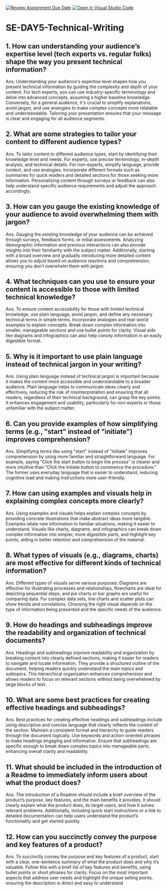 [![Review Assignment Due Date](https://classroom.github.com/assets/deadline-readme-button-22041afd0340ce965d47ae6ef1cefeee28c7c493a6346c4f15d667ab976d596c.svg)](https://classroom.github.com/a/zsAR-pyY)
[![Open in Visual Studio Code](https://classroom.github.com/assets/open-in-vscode-2e0aaae1b6195c2367325f4f02e2d04e9abb55f0b24a779b69b11b9e10269abc.svg)](https://classroom.github.com/online_ide?assignment_repo_id=15694795&assignment_repo_type=AssignmentRepo)
# SE-DAY5-Technical-Writing
## 1. How can understanding your audience’s expertise level (tech experts vs. regular folks) shape the way you present technical information?
Ans. Understanding your audience's expertise level shapes how you present technical information by guiding the complexity and depth of your content. For tech experts, you can use industry-specific terminology and delve into advanced concepts, assuming a higher baseline knowledge. Conversely, for a general audience, it's crucial to simplify explanations, avoid jargon, and use analogies to make complex concepts more relatable and understandable. Tailoring your presentation ensures that your message is clear and engaging for all audience segments.
## 2. What are some strategies to tailor your content to different audience types?
Ans. To tailor content to different audience types, start by identifying their knowledge level and needs. For experts, use precise terminology, in-depth analysis, and technical details. For non-experts, simplify language, provide context, and use analogies. Incorporate different formats such as summaries for quick readers and detailed sections for those seeking more information. Personalizing content through surveys or feedback can also help understand specific audience requirements and adjust the approach accordingly.
## 3. How can you gauge the existing knowledge of your audience to avoid overwhelming them with jargon?
Ans. Gauging the existing knowledge of your audience can be achieved through surveys, feedback forms, or initial assessments. Analyzing demographic information and previous interactions can also provide insights into their familiarity with the subject matter. Additionally, starting with a broad overview and gradually introducing more detailed content allows you to adjust based on audience reactions and comprehension, ensuring you don’t overwhelm them with jargon.
## 4. What techniques can you use to ensure your content is accessible to those with limited technical knowledge?
Ans. To ensure content accessibility for those with limited technical knowledge, use plain language, avoid jargon, and define any necessary technical terms in simple terms. Incorporate analogies and real-world examples to explain concepts. Break down complex information into smaller, manageable sections and use bullet points for clarity. Visual aids like diagrams and infographics can also help convey information in an easily digestible format.
## 5. Why is it important to use plain language instead of technical jargon in your writing?
Ans. Using plain language instead of technical jargon is important because it makes the content more accessible and understandable to a broader audience. Plain language helps to communicate ideas clearly and effectively, reducing the risk of misinterpretation and ensuring that all readers, regardless of their technical background, can grasp the key points. It enhances engagement and usability, particularly for non-experts or those unfamiliar with the subject matter.
## 6. Can you provide examples of how simplifying terms (e.g., "start" instead of "initiate") improves comprehension?
Ans. Simplifying terms like using "start" instead of "initiate" improves comprehension by using more familiar and straightforward language. For example, saying "Click the start button to begin the process" is clearer and more intuitive than "Click the initiate button to commence the procedure." The former uses everyday language that is easier to understand, reducing cognitive load and making instructions more user-friendly.
## 7. How can using examples and visuals help in explaining complex concepts more clearly?
Ans. Using examples and visuals helps explain complex concepts by providing concrete illustrations that make abstract ideas more tangible. Examples relate new information to familiar situations, making it easier to understand. Visuals like charts, diagrams, and infographics can break down complex information into simpler, more digestible parts, and highlight key points, aiding in better retention and comprehension of the material.
## 8. What types of visuals (e.g., diagrams, charts) are most effective for different kinds of technical information?
Ans. Different types of visuals serve various purposes: Diagrams are effective for illustrating processes and relationships, flowcharts are ideal for depicting sequential steps, and pie charts or bar graphs are useful for comparing data. For complex data sets, line charts and scatter plots can show trends and correlations. Choosing the right visual depends on the type of information being presented and the specific needs of the audience.
## 9. How do headings and subheadings improve the readability and organization of technical documents?
Ans. Headings and subheadings improve readability and organization by breaking content into clearly defined sections, making it easier for readers to navigate and locate information. They provide a structured outline of the document, helping readers quickly understand the main topics and subtopics. This hierarchical organization enhances comprehension and allows readers to focus on relevant sections without being overwhelmed by large blocks of text.
## 10. What are some best practices for creating effective headings and subheadings?
Ans. Best practices for creating effective headings and subheadings include using descriptive and concise language that clearly reflects the content of the section. Maintain a consistent format and hierarchy to guide readers through the document logically. Use keywords and action-oriented phrases to make headings engaging and informative. Ensure that subheadings are specific enough to break down complex topics into manageable parts, enhancing overall clarity and readability.
## 11. What should be included in the introduction of a Readme to immediately inform users about what the product does?
Ans. The introduction of a Readme should include a brief overview of the product’s purpose, key features, and the main benefits it provides. It should clearly explain what the product does, its target users, and how it solves relevant problems. Additionally, including quick start instructions or a link to detailed documentation can help users understand the product’s functionality and get started quickly.
## 12. How can you succinctly convey the purpose and key features of a product?
Ans. To succinctly convey the purpose and key features of a product, start with a clear, one-sentence summary of what the product does and why it’s valuable. Follow this with a brief list of key features and benefits, using bullet points or short phrases for clarity. Focus on the most important aspects that address user needs and highlight the unique selling points, ensuring the description is direct and easy to understand
